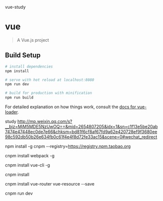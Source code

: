 vue-study
# vue

> A Vue.js project

## Build Setup

``` bash
# install dependencies
npm install

# serve with hot reload at localhost:8080
npm run dev

# build for production with minification
npm run build
```

For detailed explanation on how things work, consult the [docs for vue-loader](http://vuejs.github.io/vue-loader).

study http://mp.weixin.qq.com/s?__biz=MjM5MDE5NzUwOQ==&mid=2654807205&idx=1&sn=c1f13e5be20ab7474e47448ec0de7e66&chksm=bd81f6cf8af67fd9a62e420728ef9f3680ee98c592db50b26e634fb0c61f4e4f8d72fe33ac15&scene=0#wechat_redirect

npm install -g cnpm --registry=https://registry.npm.taobao.org

cnpm install webpack -g

cnpm install vue-cli -g

cnpm install

cnpm install vue-router vue-resource --save

cnpm run dev